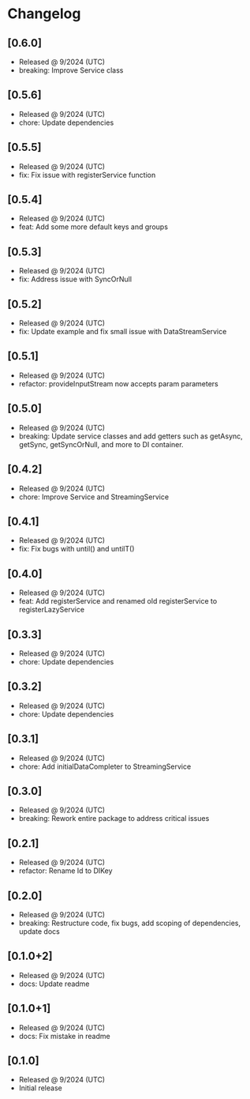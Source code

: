 # Changelog

## [0.6.0]

- Released @ 9/2024 (UTC)
- breaking: Improve Service class

## [0.5.6]

- Released @ 9/2024 (UTC)
- chore: Update dependencies

## [0.5.5]

- Released @ 9/2024 (UTC)
- fix: Fix issue with registerService function

## [0.5.4]

- Released @ 9/2024 (UTC)
- feat: Add some more default keys and groups

## [0.5.3]

- Released @ 9/2024 (UTC)
- fix: Address issue with SyncOrNull

## [0.5.2]

- Released @ 9/2024 (UTC)
- fix: Update example and fix small issue with DataStreamService

## [0.5.1]

- Released @ 9/2024 (UTC)
- refactor: provideInputStream now accepts param parameters

## [0.5.0]

- Released @ 9/2024 (UTC)
- breaking: Update service classes and add getters such as getAsync, getSync, getSyncOrNull, and more to DI container.

## [0.4.2]

- Released @ 9/2024 (UTC)
- chore: Improve Service and StreamingService

## [0.4.1]

- Released @ 9/2024 (UTC)
- fix: Fix bugs with until() and untilT()

## [0.4.0]

- Released @ 9/2024 (UTC)
- feat: Add registerService and renamed old registerService to registerLazyService

## [0.3.3]

- Released @ 9/2024 (UTC)
- chore: Update dependencies

## [0.3.2]

- Released @ 9/2024 (UTC)
- chore: Update dependencies

## [0.3.1]

- Released @ 9/2024 (UTC)
- chore: Add initialDataCompleter to StreamingService

## [0.3.0]

- Released @ 9/2024 (UTC)
- breaking: Rework entire package to address critical issues

## [0.2.1]

- Released @ 9/2024 (UTC)
- refactor: Rename Id to DIKey

## [0.2.0]

- Released @ 9/2024 (UTC)
- breaking: Restructure code, fix bugs, add scoping of dependencies, update docs

## [0.1.0+2]

- Released @ 9/2024 (UTC)
- docs: Update readme

## [0.1.0+1]

- Released @ 9/2024 (UTC)
- docs: Fix mistake in readme

## [0.1.0]

- Released @ 9/2024 (UTC)
- Initial release

